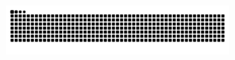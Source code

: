 <picture>
  <source media="(prefers-color-scheme: dark)" srcset="https://raw.githubusercontent.com/Geekertao/Geekertao/output/github-contribution-grid-snake-Dark.svg">
  <source media="(prefers-color-scheme: light)" srcset="https://raw.githubusercontent.com/Geekertao/Geekertao/output/github-contribution-grid-snake-Light.svg">
  <img alt="github contribution grid snake animation" src="https://raw.githubusercontent.com/Geekertao/Geekertao/output/github-contribution-grid-snake-Light.svg">
</picture>
